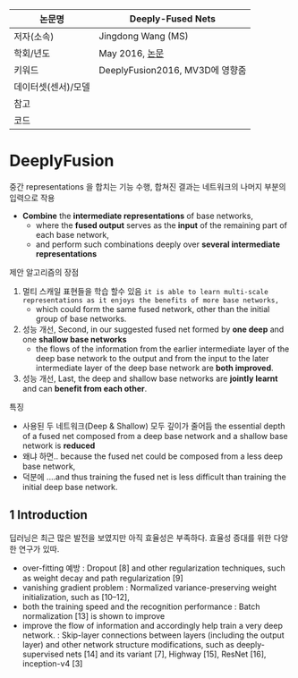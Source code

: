 |논문명 |Deeply-Fused Nets |
| --- | --- |
| 저자\(소속\) | Jingdong Wang \(MS\) |
| 학회/년도 | May 2016, [논문](https://arxiv.org/abs/1605.07716) |
| 키워드 |DeeplyFusion2016, MV3D에 영향줌 |
| 데이터셋(센서)/모델 | |
| 참고 | |
| 코드 | |

#  DeeplyFusion

중간 representations 을 합치는 기능 수행, 합쳐진 결과는 네트워크의 나머지 부분의 입력으로 작용 
- **Combine** the **intermediate representations** of base networks, 
	- where the **fused output** serves as the **input** of the remaining part of each base network, 
	- and perform such combinations deeply over **several intermediate representations**

제안 알고리즘의 장점 
1. 멀티 스캐일 표현들을 학습 할수 있음 `it is able to learn multi-scale representations as it enjoys the benefits of more base networks, `
	- which could form the same fused network, other than the initial group of base networks. 
2. 성능 개선, Second, in our suggested fused net formed by **one deep** and one **shallow base networks**
	- the flows of the information from the earlier intermediate layer of the deep base network to the output and from the input to the later intermediate layer of the deep base network are **both improved**. 
3. 성능 개선, Last, the deep and shallow base networks are **jointly learnt** and can **benefit from each other**. 

특징 
- 사용된 두 네트워크(Deep & Shallow) 모두 깊이가 줄어듬 the essential depth of a fused net composed from a deep base network and a shallow base network is **reduced**
- 왜냐 하면.. because the fused net could be composed from a less deep base network, 
- 덕분에 ....and thus training the fused net is less difficult than training the initial deep base network.

## 1 Introduction

딥러닝은 최근 많은 발전을 보였지만 아직 효율성은 부족하다. 효율성 증대를 위한 다양한 연구가 있따. 

- over-fitting 예방 :  Dropout [8] and other regularization techniques, such as weight decay and path regularization [9]
- vanishing gradient problem : Normalized variance-preserving weight initialization, such as [10–12], 
- both the training speed and the recognition performance : Batch normalization [13] is shown to improve
- improve the flow of information and accordingly help train a very deep network. : Skip-layer connections between layers (including the output layer) and other network structure modifications, such as deeply-supervised nets [14] and its variant [7], Highway [15], ResNet [16], inception-v4 [3]


<!--stackedit_data:
eyJoaXN0b3J5IjpbMTE3ODk0MjUxMV19
-->